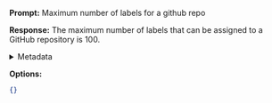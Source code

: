 **Prompt:**
Maximum number of labels for a github repo

**Response:**
The maximum number of labels that can be assigned to a GitHub repository is 100.

<details><summary>Metadata</summary>

- Duration: 1613 ms
- Datetime: 2023-09-02T17:54:33.593160
- Model: gpt-3.5-turbo-0613

</details>

**Options:**
```json
{}
```

